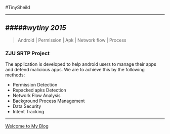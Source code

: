 #TinySheild 

--------
#####*wytiny 2015*
--------

> Android | Permission | Apk | Network flow | Process 

### ZJU SRTP Project

The application is developed to help android users to manage their apps and defend malicious apps.
We are to achieve this by the following methods:

* Permission Detection
* Repacked apks Detection
* Network Flow Analysis
* Background Process Management
* Data Security
* Intent Tracking

---------

[Welcome to My Blog](http://www.wytiny.me)